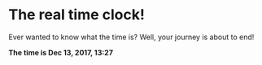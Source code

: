 # The real time clock!

Ever wanted to know what the time is? Well, your journey is about to end!

**The time is Dec 13, 2017, 13:27**